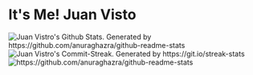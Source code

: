 # It's Me! Juan Visto



<img align='center' src='https://github-readme-stats.vercel.app/api?username=jpmbvistro&show_icons=true&theme=omni&hide_border=true' alt="Juan Vistro's Github Stats. Generated by https://github.com/anuraghazra/github-readme-stats"/>

<img align='center' src='http://github-readme-streak-stats.herokuapp.com?user=jpmbvistro&theme=omni&hide_border=true' alt="Juan Vistro's Commit-Streak. Generated by https://git.io/streak-stats"/>

<img src='https://github-readme-stats.vercel.app/api/top-langs/?username=anuraghazra&layout=compact&theme=omni&hide_border=true' alt='https://github.com/anuraghazra/github-readme-stats'/>
